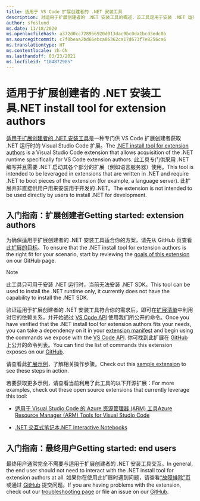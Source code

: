 ```yaml
---
title: 适用于 VS Code 扩展创建者的 .NET 安装工具
description: 对适用于扩展创建者的 .NET 安装工具的概述，该工具是用于安装 .NET 运行时的 Visual Studio Code 扩展。
author: sfoslund
ms.date: 11/18/2020
ms.openlocfilehash: a372d0cc728956920d013dac9bc0da1bcd3edc0b
ms.sourcegitcommit: c7f0beaa2bd66ebca86362ca17d673f7e8256ca6
ms.translationtype: HT
ms.contentlocale: zh-CN
ms.lasthandoff: 03/23/2021
ms.locfileid: "104872985"
---
```

# <a name="net-install-tool-for-extension-authors"></a><span data-ttu-id="e1090-103">适用于扩展创建者的 .NET 安装工具</span><span class="sxs-lookup"><span data-stu-id="e1090-103">.NET install tool for extension authors</span></span>

<span data-ttu-id="e1090-104">[适用于扩展创建者的 .NET 安装工具](https://github.com/dotnet/vscode-dotnet-runtime)是一种专门供 VS Code 扩展创建者获取 .NET 运行时的 Visual Studio Code 扩展。</span><span class="sxs-lookup"><span data-stu-id="e1090-104">The [.NET install tool for extension authors](https://github.com/dotnet/vscode-dotnet-runtime) is a Visual Studio Code extension that allows acquisition of the .NET runtime specifically for VS Code extension authors.</span></span> <span data-ttu-id="e1090-105">此工具专门供采用 .NET 编写并且需要 .NET 启动其各个部分的扩展（例如语言服务器）使用。</span><span class="sxs-lookup"><span data-stu-id="e1090-105">This tool is intended to be leveraged in extensions that are written in .NET and require .NET to boot pieces of the extension (for example, a language server).</span></span> <span data-ttu-id="e1090-106">此扩展并非直接供用户用来安装用于开发的 .NET。</span><span class="sxs-lookup"><span data-stu-id="e1090-106">The extension is not intended to be used directly by users to install .NET for development.</span></span>

## <a name="getting-started-extension-authors"></a><span data-ttu-id="e1090-107">入门指南：扩展创建者</span><span class="sxs-lookup"><span data-stu-id="e1090-107">Getting started: extension authors</span></span>

<span data-ttu-id="e1090-108">为确保适用于扩展创建者的 .NET 安装工具适合你的方案，请先从 GitHub 页查看[此扩展的目标](https://github.com/dotnet/vscode-dotnet-runtime#goals-acquiring-net-core-for-extensions)。</span><span class="sxs-lookup"><span data-stu-id="e1090-108">To ensure that the .NET install tool for extension authors is the right fit for your scenario, start by reviewing the [goals of this extension](https://github.com/dotnet/vscode-dotnet-runtime#goals-acquiring-net-core-for-extensions) on our GitHub page.</span></span>

> [!NOTE]
> <span data-ttu-id="e1090-109">此工具只可用于安装 .NET 运行时，当前无法安装 .NET SDK。</span><span class="sxs-lookup"><span data-stu-id="e1090-109">This tool can be used to install the .NET runtime only, it currently does not have the capability to install the .NET SDK.</span></span>

<span data-ttu-id="e1090-110">验证适用于扩展创建者的 .NET 安装工具符合你的需求后，即可在[扩展清单](https://code.visualstudio.com/api/references/extension-manifest)中利用对它的依赖关系，并开始通过 [VS Code API](https://code.visualstudio.com/api/extension-guides/command#programmatically-executing-a-command) 使用我们所公开的命令。</span><span class="sxs-lookup"><span data-stu-id="e1090-110">Once you have verified that the .NET install tool for extension authors fits your needs, you can take a dependency on it in your [extension manifest](https://code.visualstudio.com/api/references/extension-manifest) and begin using the commands we expose with the [VS Code API](https://code.visualstudio.com/api/extension-guides/command#programmatically-executing-a-command).</span></span> <span data-ttu-id="e1090-111">你可找到此扩展在 [GitHub](https://github.com/dotnet/vscode-dotnet-runtime/blob/main/Documentation/commands.md) 上公开的命令列表。</span><span class="sxs-lookup"><span data-stu-id="e1090-111">You can find the list of commands this extension exposes on our [GitHub](https://github.com/dotnet/vscode-dotnet-runtime/blob/main/Documentation/commands.md).</span></span>

<span data-ttu-id="e1090-112">请查看此[扩展示例](https://github.com/dotnet/vscode-dotnet-runtime/tree/main/sample)，了解相关操作步骤。</span><span class="sxs-lookup"><span data-stu-id="e1090-112">Check out this [sample extension](https://github.com/dotnet/vscode-dotnet-runtime/tree/main/sample) to see these steps in action.</span></span>

<span data-ttu-id="e1090-113">若要获取更多示例，请查看当前利用了此工具的以下开源扩展：</span><span class="sxs-lookup"><span data-stu-id="e1090-113">For more examples, check out these open source extensions that currently leverage this tool:</span></span>

- [<span data-ttu-id="e1090-114">适用于 Visual Studio Code 的 Azure 资源管理器 (ARM) 工具</span><span class="sxs-lookup"><span data-stu-id="e1090-114">Azure Resource Manager (ARM) Tools for Visual Studio Code</span></span>](https://github.com/microsoft/vscode-azurearmtools)

- [<span data-ttu-id="e1090-115">.NET 交互式笔记本</span><span class="sxs-lookup"><span data-stu-id="e1090-115">.NET Interactive Notebooks</span></span>](https://github.com/dotnet/interactive/tree/main/src/dotnet-interactive-vscode)

## <a name="getting-started-end-users"></a><span data-ttu-id="e1090-116">入门指南：最终用户</span><span class="sxs-lookup"><span data-stu-id="e1090-116">Getting started: end users</span></span>

<span data-ttu-id="e1090-117">最终用户通常完全不需要与适用于扩展创建者的 .NET 安装工具交互。</span><span class="sxs-lookup"><span data-stu-id="e1090-117">In general, the end user should not need to interact with the .NET install tool for extension authors at all.</span></span> <span data-ttu-id="e1090-118">如果你在使用此扩展时遇到问题，请查看[“故障排除”页](https://github.com/dotnet/vscode-dotnet-runtime/blob/main/Documentation/troubleshooting-runtime.md)或通过 [GitHub](https://github.com/dotnet/vscode-dotnet-runtime/issues) 提交问题。</span><span class="sxs-lookup"><span data-stu-id="e1090-118">If you are having problems with the extension, check out our [troubleshooting page](https://github.com/dotnet/vscode-dotnet-runtime/blob/main/Documentation/troubleshooting-runtime.md) or file an issue on our [GitHub](https://github.com/dotnet/vscode-dotnet-runtime/issues).</span></span>
